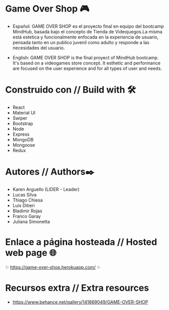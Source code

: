 # Game Over Shop 🎮

- Español: 
GAME OVER SHOP es el proyecto final en equipo del bootcamp MindHub, basada bajo el concepto de Tienda de Videojuegos.La misma está estetica y funcionalmente enfocada en la experiencia de usuario, pensada tanto en un publico juvenil como adulto y responde a las necesidades del usuario.

- English:
GAME OVER SHOP is the final proyect of MindHub bootcamp. It's based on a videogames store concept. It esthetic and performance are focused on the user experience and for all types of user and needs.

# Construido con // Build with 🛠️

  - React 
  - Material UI 
  - Swiper 
  - Bootstrap 
  - Node 
  - Express 
  - MongoDB 
  - Mongoose 
  - Redux 

# Autores // Authors✒️
  - Karen Arguello (LIDER - Leader)
  - Lucas Silva
  - Thiago Chiesa
  - Luis Ditieri
  - Bladimir Rojas
  - Franco Garay
  - Juliana Simonetta

# Enlace a página hosteada // Hosted web page 🌐
✨ https://game-over-shop.herokuapp.com/ ✨

# Recursos extra // Extra resources
  - https://www.behance.net/gallery/141869049/GAME-OVER-SHOP
